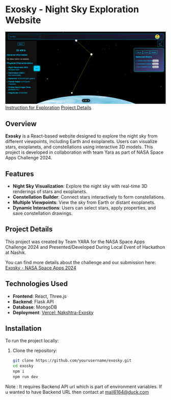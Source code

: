 # Exosky - Night Sky Exploration Website

![Website Preview](./Demo/Home.png)
[Instruction for Exploration](./Demo/EXOSKY_DEMO.pdf)
[Project Details](./Demo/ExoskyDetails.pdf)

## Overview

**Exosky** is a React-based website designed to explore the night sky from different viewpoints, including Earth and exoplanets. Users can visualize stars, exoplanets, and constellations using interactive 3D models. This project is developed in collaboration with team Yara as part of NASA Space Apps Challenge 2024.

## Features

- **Night Sky Visualization**: Explore the night sky with real-time 3D renderings of stars and exoplanets.
- **Constellation Builder**: Connect stars interactively to form constellations.
- **Multiple Viewpoints**: View the sky from Earth or distant exoplanets.
- **Dynamic Interactions**: Users can select stars, apply properties, and save constellation drawings.

## Project Details

This project was created by Team YARA for the NASA Space Apps Challenge 2024 and Presented/Developed During Local Event of Hackathon at Nashik.

You can find more details about the challenge and our submission here:
[Exosky - NASA Space Apps 2024](https://www.spaceappschallenge.org/nasa-space-apps-2024/find-a-team/yara/?tab=project)

## Technologies Used

- **Frontend**: React, Three.js
- **Backend**: Flask API
- **Database**: MongoDB
- **Deployment**: [Vercel: Nakshtra-Exosky](https://nakshtra-exosky.vercel.app)

## Installation

To run the project locally:

1. Clone the repository:
   ```bash
   git clone https://github.com/yourusername/exosky.git
   cd exosky
   npm i
   npm run dev
  Note : It requires Backend API url which is part of environment variables. If u wanted to have Backend URL then contact at mail6164@duck.com
